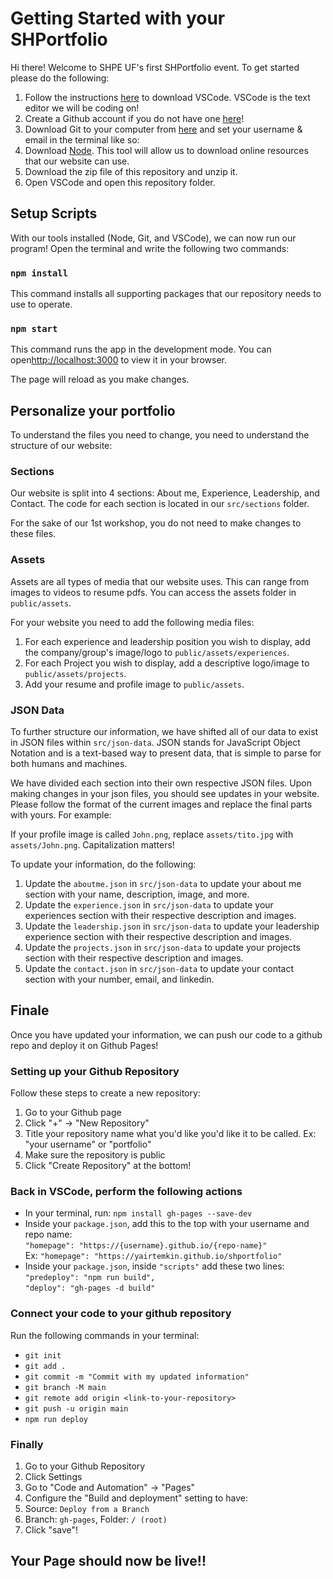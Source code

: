 # Getting Started with your SHPortfolio

Hi there! Welcome to SHPE UF's first SHPortfolio event. To get started please do the following:

1. Follow the instructions [here](https://code.visualstudio.com/download) to download VSCode. VSCode is the text editor we will be coding on!
2. Create a Github account if you do not have one [here](https://github.com/join)!
3. Download Git to your computer from [here](https://docs.github.com/en/get-started/quickstart/set-up-git#setting-up-git) and set your username & email in the terminal like so:
4. Download [Node](https://nodejs.org/en/download). This tool will allow us to download online resources that our website can use.
5. Download the zip file of this repository and unzip it.
6. Open VSCode and open this repository folder.

## Setup Scripts

With our tools installed (Node, Git, and VSCode), we can now run our program! Open the terminal and write the following two commands:

### `npm install`

This command installs all supporting packages that our repository needs to use to operate.

### `npm start`

This command runs the app in the development mode. You can open[http://localhost:3000](http://localhost:3000) to view it in your browser.

The page will reload as you make changes.

## Personalize your portfolio

To understand the files you need to change, you need to understand the structure of our website:

### Sections

Our website is split into 4 sections: About me, Experience, Leadership, and Contact.
The code for each section is located in our `src/sections` folder.

For the sake of our 1st workshop, you do not need to make changes to these files.

### Assets

Assets are all types of media that our website uses. This can range from images to videos to resume pdfs.
You can access the assets folder in `public/assets`.

For your website you need to add the following media files:

1. For each experience and leadership position you wish to display, add the company/group's image/logo to `public/assets/experiences`.
2. For each Project you wish to display, add a descriptive logo/image to `public/assets/projects`.
3. Add your resume and profile image to `public/assets`.

### JSON Data

To further structure our information, we have shifted all of our data to exist in JSON files within `src/json-data`.
JSON stands for JavaScript Object Notation and is a text-based way to present data, that is simple to parse for both humans and machines.

We have divided each section into their own respective JSON files. Upon making changes in your json files, you should see updates in your website. Please follow the format of the current images and replace the final parts with yours. For example:

If your profile image is called `John.png`, replace `assets/tito.jpg` with `assets/John.png`. Capitalization matters!

To update your information, do the following:

1. Update the `aboutme.json` in `src/json-data` to update your about me section with your name, description, image, and more.
2. Update the `experience.json` in `src/json-data` to update your experiences section with their respective description and images.
3. Update the `leadership.json` in `src/json-data` to update your leadership experience section with their respective description and images.
4. Update the `projects.json` in `src/json-data` to update your projects section with their respective description and images.
5. Update the `contact.json` in `src/json-data` to update your contact section with your number, email, and linkedin.

## Finale

Once you have updated your information, we can push our code to a github repo and deploy it on Github Pages!

### Setting up your Github Repository

Follow these steps to create a new repository:

1. Go to your Github page
2. Click "+" -> "New Repository"
3. Title your repository name what you'd like you'd like it to be called. Ex: "your username" or "portfolio"
4. Make sure the repository is public
5. Click "Create Repository" at the bottom!

### Back in VSCode, perform the following actions

- In your terminal, run: `npm install gh-pages --save-dev`
- Inside your `package.json`, add this to the top with your username and repo name:\
  `"homepage": "https://{username}.github.io/{repo-name}"`\
  Ex: `"homepage": "https://yairtemkin.github.io/shportfolio"`
- Inside your `package.json`, inside `"scripts"` add these two lines:\
  `"predeploy": "npm run build",`\
  `"deploy": "gh-pages -d build"`

### Connect your code to your github repository

Run the following commands in your terminal:

- `git init`
- `git add .`
- `git commit -m "Commit with my updated information"`
- `git branch -M main`
- `git remote add origin <link-to-your-repository>`
- `git push -u origin main`
- `npm run deploy`

### Finally

1. Go to your Github Repository
2. Click Settings
3. Go to "Code and Automation" -> "Pages"
4. Configure the "Build and deployment" setting to have:
5. Source: `Deploy from a Branch`
6. Branch: `gh-pages`, Folder: `/ (root)`
7. Click "save"!

## Your Page should now be live!!
